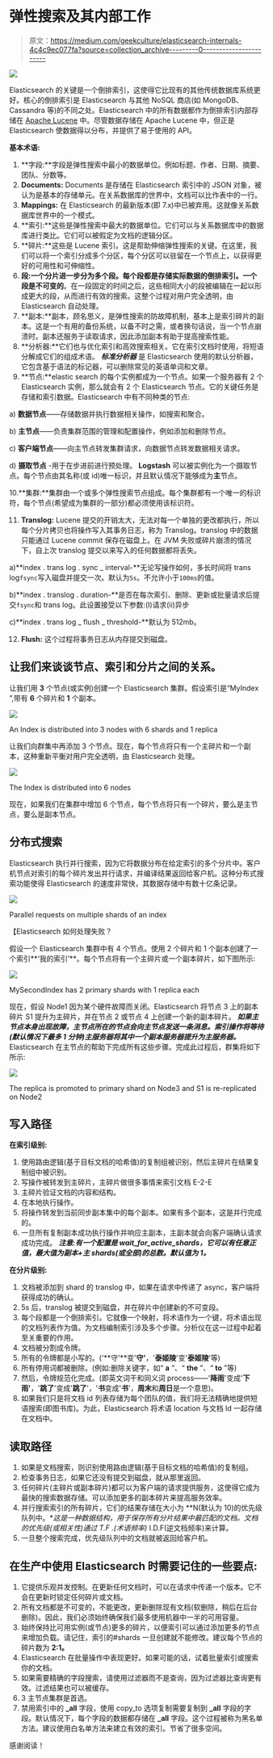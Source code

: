 # 弹性搜索及其内部工作

> 原文：<https://medium.com/geekculture/elasticsearch-internals-4c4c9ec077fa?source=collection_archive---------0----------------------->

![](img/c99525b6bd453a2214437d9423c63577.png)

Elasticsearch 的关键是一个倒排索引，这使得它比现有的其他传统数据库系统更好。核心的倒排索引是 Elasticsearch 与其他 NoSQL 商店(如 MongoDB、Cassandra 等)的不同之处。Elasticsearch 中的所有数据都作为倒排索引内部存储在 [Apache Lucene](https://lucene.apache.org/core/) 中。尽管数据存储在 Apache Lucene 中，但正是 Elasticsearch 使数据得以分布，并提供了易于使用的 API。

**基本术语:**

1.  **字段:**字段是弹性搜索中最小的数据单位。例如标题、作者、日期、摘要、团队、分数等。
2.  **Documents:** Documents 是存储在 Elasticsearch 索引中的 JSON 对象，被认为是基本的存储单元。在关系数据库的世界中，文档可以比作表中的一行。
3.  **Mappings:** 在 Elasticsearch 的最新版本(即 7.x)中已被弃用。这就像关系数据库世界中的一个模式。
4.  **索引:**这些是弹性搜索中最大的数据单位。它们可以与关系数据库中的数据库进行类比。它们可以被假定为文档的逻辑分区。
5.  **碎片:**这些是 Lucene 索引。这是帮助伸缩弹性搜索的关键。在这里，我们可以将一个索引分成多个分区，每个分区可以驻留在一个节点上，以获得更好的可用性和可伸缩性。
6.  **段:**一个分片进一步分为多个段。每个段都是存储实际数据的倒排索引。一个段**是不可变的**。在一段固定的时间之后，这些相同大小的段被编辑在一起以形成更大的段，从而进行有效的搜索。这整个过程对用户完全透明，由 Elasticsearch 自动处理。
7.  **副本:**副本，顾名思义，是弹性搜索的防故障机制，基本上是索引碎片的副本。这是一个有用的备份系统，以备不时之需，或者换句话说，当一个节点崩溃时。副本还服务于读取请求，因此添加副本有助于提高搜索性能。
8.  **分析器:**它们也与优化索引和高效搜索相关。它在索引文档时使用，将短语分解成它们的组成术语。 ***标准分析器*** 是 Elasticsearch 使用的默认分析器，它包含基于语法的标记器，可以删除常见的英语单词和文章。
9.  **节点:**elastic search 的每个实例都成为一个节点。如果一个服务器有 2 个 Elasticsearch 实例，那么就会有 2 个 Elasticsearch 节点。它的关键任务是存储和索引数据。Elasticsearch 中有不同种类的节点:

a) **数据节点**——存储数据并执行数据相关操作，如搜索和聚合。

b) **主节点**——负责集群范围的管理和配置操作，例如添加和删除节点。

c) **客户端节点**——向主节点转发集群请求，向数据节点转发数据相关请求。

d) **摄取节点** -用于在步进前进行预处理。 **Logstash** 可以被实例化为一个摄取节点。每个节点由其名称(或 id)唯一标识，并且默认情况下能够成为**主**节点。

10.**集群:**集群由一个或多个弹性搜索节点组成。每个集群都有一个唯一的标识符，每个节点(希望成为集群的一部分)都必须使用该标识符。

11. **Translog:** Lucene 提交的开销太大，无法对每一个单独的更改都执行，所以每个分片拷贝也将操作写入其事务日志，称为 Translog。translog 中的数据只能通过 Lucene commit 保存在磁盘上。在 JVM 失败或碎片崩溃的情况下，自上次 translog 提交以来写入的任何数据都将丢失。

a)**index . trans log . sync _ interval-**无论写操作如何，多长时间将 trans log`fsync`写入磁盘并提交一次。默认为`5s`。不允许小于`100ms`的值。

b)**index . translog . duration-**是否在每次索引、删除、更新或批量请求后提交`fsync`和 trans log。此设置接受以下参数:(I)请求(ii)异步

c)**index . trans log _ flush _ threshold-**默认为 512mb。

12. **Flush:** 这个过程将事务日志从内存提交到磁盘。

## **让我们来谈谈节点、索引和分片之间的关系。**

让我们用 **3** 个节点(或实例)创建一个 Elasticsearch 集群。假设索引是“MyIndex ”,带有 **6** 个碎片和 **1** 个副本。

![](img/5360969573e8284f76f0b02c8032a335.png)

An Index is distributed into 3 nodes with 6 shards and 1 replica

让我们向群集中再添加 3 个节点。现在，每个节点将只有一个主碎片和一个副本，这种重新平衡对用户完全透明，由 Elasticsearch 处理。

![](img/7fc6badf6e0ab3188e72497f928806a8.png)

The Index is distributed into 6 nodes

现在，如果我们在集群中增加 6 个节点，每个节点将只有一个碎片，要么是主节点，要么是副本节点。

## **分布式搜索**

Elasticsearch 执行并行搜索，因为它将数据分布在给定索引的多个分片中。客户机节点对索引的每个碎片发出并行请求，并编译结果返回给客户机。这种分布式搜索功能使得 Elasticsearch 的速度非常快，其数据存储中有数十亿条记录。

![](img/09e9851e190196ae42f2ceaed8302c7a.png)

Parallel requests on multiple shards of an index

【Elasticsearch 如何处理失败？

假设一个 Elasticsearch 集群中有 4 个节点。使用 2 个碎片和 1 个副本创建了一个索引**‘我的索引’**。每个节点将有一个主碎片或一个副本碎片，如下图所示:

![](img/a28626fae7321966ecd2a5b1ebc36047.png)

MySecondIndex has 2 primary shards with 1 replica each

现在，假设 Node1 因为某个硬件故障而关闭。Elasticsearch 将节点 3 上的副本碎片 S1 提升为主碎片，并在节点 2 或节点 4 上创建一个新的副本碎片。 ***如果主节点本身出现故障，主节点所在的节点会向主节点发送一条消息。索引操作将等待(默认情况下最多 1 分钟)主服务器将其中一个副本服务器提升为主服务器。*** Elasticsearch 在主节点的帮助下完成所有这些步骤。完成此过程后，群集将如下所示:

![](img/529023e84efd0219134f76c2dc8c5c3d.png)

The replica is promoted to primary shard on Node3 and S1 is re-replicated on Node2

## 写入路径

**在索引级别:**

1.  使用路由逻辑(基于目标文档的哈希值)的复制组被识别，然后主碎片在结果复制组中被识别。
2.  写操作被转发到主碎片，主碎片做很多事情来索引文档 E-2-E
3.  主碎片验证文档的内容和结构。
4.  在本地执行操作。
5.  将操作转发到当前同步副本集中的每个副本。如果有多个副本，这是并行完成的。
6.  一旦所有复制副本成功执行操作并响应主副本，主副本就会向客户端确认请求成功完成。 ***注意:有一个配置是 wait_for_active_shards，它可以有任意正值，最大值为副本+主 shards(或全部)的总数。默认值为 1。***

**在分片级别:**

1.  文档被添加到 shard 的 translog 中，如果在请求中传递了 async，客户端将获得成功的确认。
2.  5s 后，translog 被提交到磁盘，并在碎片中创建新的不可变段。
3.  每个段都是一个倒排索引。它就像一个映射，将术语作为一个键，将术语出现的文档列表作为值。为文档编制索引涉及多个步骤。分析仪在这一过程中起着至关重要的作用。
4.  文档被分割成令牌。
5.  所有的令牌都是小写的。('**守'**变'**守'**，'**泰姬陵**'变'**泰姬陵**'等)
6.  所有停用词都被删除。(例如:删除关键字，如“ **a** ”、“ **the** ”、“ **to** ”等)
7.  然后，令牌规范化完成。(即英文词干和同义词 process——'**降雨**'变成'**下雨'**，'**跳了**'变成'**跳了**'，'**书**变成'**书**'，**周末**和**周日**是一个意思)。
8.  如果我们只是将文档 id 列表存储为每个团队的值，我们将无法精确地提供短语搜索(即图书库)。为此，Elasticsearch 将术语 location 与文档 Id 一起存储在文档中。

## 读取路径

1.  如果是文档搜索，则识别使用路由逻辑(基于目标文档的哈希值)的复制组。
2.  检查事务日志，如果它还没有提交到磁盘，就从那里返回。
3.  任何碎片(主碎片或副本碎片)都可以为客户端的请求提供服务，这使得它成为最快的搜索数据存储。可以添加更多的副本碎片来提高服务效率。
4.  并行搜索索引的所有碎片，它们的结果存储在大小为 **N(默认为 10)的优先级队列中。**这是一种数据结构，用于保存所有分片结果中最匹配的文档。文档的优先级(或相关性)通过 T.F .(术语频率)* I.D.F(逆文档频率)来计算。
5.  一旦整个搜索完成，优先级队列中的文档就被返回给客户机。

## **在生产中使用 Elasticsearch 时需要记住的一些要点:**

1.  它提供乐观并发控制。在更新任何文档时，可以在请求中传递一个版本。它不会在更新时锁定任何碎片或文档。
2.  所有文档都是不可变的，不能更改，更新删除现有文档(软删除，稍后在后台删除)。因此，我们必须始终确保我们最多使用机器中一半的可用容量。
3.  始终保持比可用实例(或节点)更多的碎片，以便索引可以通过添加更多的节点来增加负载。请记住，索引的#shards 一旦创建就不能修改。建议每个节点的碎片数为 **2:1。**
4.  Elasticsearch 在批量操作中表现更好。如果可能的话，试着批量索引或搜索你的文档。
5.  如果需要精确的字段搜索，请使用过滤器而不是查询，因为过滤器比查询更有效。过滤结果也可以被缓存。
6.  3 主节点集群是首选。
7.  禁用索引中的 **_all** 字段，使用 copy_to 选项复制需要复制到 **_all** 字段的字段。默认情况下，每个字段的数据都存储在 **_all** 字段。这个过程被称为黑名单方法。建议使用白名单方法来建立有效的索引。节省了很多空间。

感谢阅读！